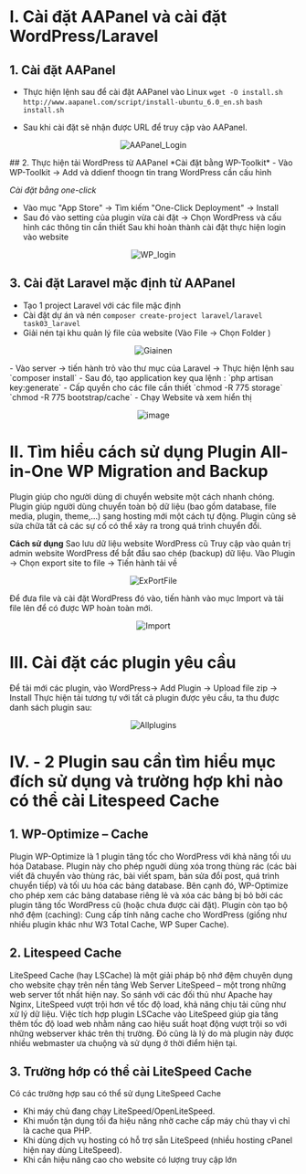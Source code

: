 # I. Cài đặt AAPanel và cài đặt WordPress/Laravel
## 1. Cài đặt AAPanel 
- Thực hiện lệnh sau để cài đặt AAPanel vào Linux
`wget -O install.sh http://www.aapanel.com/script/install-ubuntu_6.0_en.sh`
`bash install.sh`

- Sau khi cài đặt sẽ nhận được URL để truy cập vào AAPanel.

 <div align="center">

 ![AAPanel_Login](https://github.com/user-attachments/assets/609c8f44-0af4-4609-9ef5-b33ee5fc954a)

 </div>
## 2. Thực hiện tải WordPress từ AAPanel
*Cài đặt bằng WP-Toolkit*
- Vào WP-Toolkit -> Add và ddienf thoogn tin trang WordPress cần cấu hình 

*Cài đặt bằng one-click*
- Vào mục "App Store" -> Tìm kiếm "One-Click Deployment" -> Install
- Sau đó vào setting của plugin vừa cài đặt -> Chọn WordPress và cấu hình các thông tin cần thiết 
Sau khi hoàn thành cài đặt thực hiện login vào website

<div align="center">

![WP_login](https://github.com/user-attachments/assets/e22f551c-ebd5-4e9b-b6e6-5078f654a858)

</div>

## 3. Cài đặt Laravel mặc định từ AAPanel
- Tạo 1 project Laravel với các file mặc định
- Cài đặt dự án và nén
`composer create-project laravel/laravel task03_laravel`
- Giải nén tại khu quản lý file của website (Vào File -> Chọn Folder )

<div align="center">

![Giainen](https://github.com/user-attachments/assets/226c38d1-c73e-47ae-bfdd-6fe0ef8af8e7)
  
</div>
- Vào server -> tiến hành trỏ vào thư mục của Laravel -> Thực hiện lệnh sau 
`composer install`
- Sau đó, tạo application key qua lệnh : `php artisan key:generate`
- Cấp quyền cho các file cần thiết 
`chmod -R 775 storage`
`chmod -R 775 bootstrap/cache`
- Chạy Website và xem hiển thị 

<div align="center">

![image](https://github.com/user-attachments/assets/4b6ae7e8-8989-484f-9914-ef97f99d1cfb)

</div>

# II. Tìm hiểu cách sử dụng Plugin All-in-One WP Migration and Backup 
Plugin giúp cho người dùng di chuyển website một cách nhanh chóng. Plugin giúp người dùng chuyển toàn bộ dữ liệu (bao gồm database, file media, plugin, theme,…) sang hosting mới một cách tự động. Plugin cũng sẽ sửa chữa tất cả các sự cố có thể xảy ra trong quá trình chuyển đổi.

**Cách sử dụng**
Sao lưu dữ liệu website WordPress cũ
Truy cập vào quản trị admin website WordPress để bắt đầu sao chép (backup) dữ liệu.
Vào Plugin -> Chọn export site to file -> Tiến hành tải về 

<div align="center">
  
  ![ExPortFile](https://github.com/user-attachments/assets/1f599e97-d6fb-4d84-97d8-5fa2b6a4753d)

</div>

Để đưa file và cài đặt WordPress đó vào, tiến hành vào mục Import và tải file lên để có được WP hoàn toàn mới.

<div align="center">
  
![Import](https://github.com/user-attachments/assets/60bfa30d-6cb4-4405-b13b-7892d3881abc)

</div>

# III. Cài đặt các plugin yêu cầu
Để tải mới các plugin, vào WordPress-> Add Plugin -> Upload file zip -> Install 
Thực hiện tải tương tự với tất cả plugin được yêu cầu, ta thu được danh sách plugin sau:

<div align="center">
  
![Allplugins](https://github.com/user-attachments/assets/b090b0bc-3c58-47b0-a4ea-ec947d6318b6)

</div>

# IV. - 2 Plugin sau cần tìm hiểu mục đích sử dụng và trường hợp khi nào có thể cài Litespeed Cache
## 1. WP-Optimize – Cache
Plugin WP-Optimize là 1 plugin tăng tốc cho WordPress với khả năng tối ưu hóa Database. Plugin này cho phép nguời dùng xóa trong thùng rác (các bài viết đã chuyển vào thùng rác, bài viết spam, bản sửa đổi post, quá trình chuyển tiếp) và tối ưu hóa các bảng database. Bên cạnh đó, WP-Optimize cho phép xem các bảng database riêng lẻ và xóa các bảng bị bỏ bởi các plugin tăng tốc WordPress cũ (hoặc chưa được cài đặt). 
Plugin còn tạo bộ nhớ đệm (caching): Cung cấp tính năng cache cho WordPress (giống như nhiều plugin khác như W3 Total Cache, WP Super Cache).

## 2. Litespeed Cache
LiteSpeed Cache (hay LSCache) là một giải pháp bộ nhớ đệm chuyên dụng cho website chạy trên nền tảng Web Server LiteSpeed – một trong những web server tốt nhất hiện nay. So sánh với các đối thủ như Apache hay Nginx, LiteSpeed vượt trội hơn về tốc độ load, khả năng chịu tải cũng như xử lý dữ liệu.
Việc tích hợp plugin LSCache vào LiteSpeed giúp gia tăng thêm tốc độ load web nhằm nâng cao hiệu suất hoạt động vượt trội so với những webserver khác trên thị trường. Đó cũng là lý do mà plugin này được nhiều webmaster ưa chuộng và sử dụng ở thời điểm hiện tại.

## 3. Trường hớp có thể cài LiteSpeed Cache
Có các trường hợp sau có thể sử dụng LiteSpeed Cache 
- Khi máy chủ đang chạy LiteSpeed/OpenLiteSpeed.
- Khi muốn tận dụng tối đa hiệu năng nhờ cache cấp máy chủ thay vì chỉ là cache qua PHP.
- Khi dùng dịch vụ hosting có hỗ trợ sẵn LiteSpeed (nhiều hosting cPanel hiện nay dùng LiteSpeed).
- Khi cần hiệu năng cao cho website có lượng truy cập lớn
